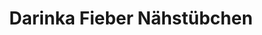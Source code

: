 ---
title: "Darinka Fieber Nähstübchen"
url: /tostedt/darinka-fieber-naehstuebchen/
shop: Schneiderei
---